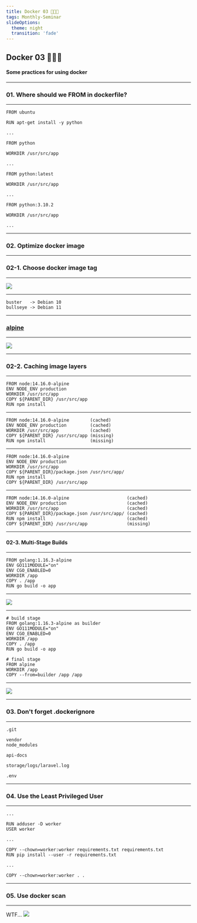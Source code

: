 ```yaml
---
title: Docker 03 🐳🐳🐳
tags: Monthly-Seminar
slideOptions:
  theme: night
  transition: 'fade'
---
```


## Docker 03 🐳🐳🐳
#### Some practices for using docker

---

### 01. Where should we FROM in dockerfile?

----

```dockerfile=
FROM ubuntu

RUN apt-get install -y python

...
```

```dockerfile=
FROM python

WORKDIR /usr/src/app

...
```

```dockerfile=
FROM python:latest

WORKDIR /usr/src/app

...
```

```dockerfile=
FROM python:3.10.2

WORKDIR /usr/src/app

...
```

---

### 02. Optimize docker image

----

### 02-1. Choose docker image tag

----

![](https://i.imgur.com/gSQpLit.png)

----

```
buster   -> Debian 10
bullseye -> Debian 11
```

----

### [alpine](https://www.alpinelinux.org/)

----

![](https://i.imgur.com/dJmPmIs.png)


----

### 02-2. Caching image layers

----

```dockerfile=
FROM node:14.16.0-alpine
ENV NODE_ENV production
WORKDIR /usr/src/app
COPY ${PARENT_DIR} /usr/src/app
RUN npm install
```

----

```dockerfile=
FROM node:14.16.0-alpine        (cached)
ENV NODE_ENV production         (cached)
WORKDIR /usr/src/app            (cached)
COPY ${PARENT_DIR} /usr/src/app (missing)
RUN npm install                 (missing)
```

----

```dockerfile=
FROM node:14.16.0-alpine
ENV NODE_ENV production
WORKDIR /usr/src/app
COPY ${PARENT_DIR}/package.json /usr/src/app/
RUN npm install
COPY ${PARENT_DIR} /usr/src/app
```

----

```dockerfile=
FROM node:14.16.0-alpine                      (cached)
ENV NODE_ENV production                       (cached)
WORKDIR /usr/src/app                          (cached)
COPY ${PARENT_DIR}/package.json /usr/src/app/ (cached)
RUN npm install                               (cached)
COPY ${PARENT_DIR} /usr/src/app               (missing)
```

----

#### 02-3. Multi-Stage Builds

----

```dockerfile=
FROM golang:1.16.3-alpine
ENV GO111MODULE="on"
ENV CGO_ENABLED=0
WORKDIR /app
COPY . /app
RUN go build -o app
```

----

![](https://i.imgur.com/RwGBSL4.png)

----

```dockerfile=
# build stage
FROM golang:1.16.3-alpine as builder
ENV GO111MODULE="on"
ENV CGO_ENABLED=0
WORKDIR /app
COPY . /app
RUN go build -o app

# final stage
FROM alpine
WORKDIR /app
COPY --from=builder /app /app
```

----

![](https://i.imgur.com/wBWS1J3.png)

---

### 03. Don't forget .dockerignore

----

```dockerfile=
.git

vendor
node_modules

api-docs

storage/logs/laravel.log

.env
```

---

### 04. Use the Least Privileged User 

----

```dockerfile=
...

RUN adduser -D worker
USER worker

...

COPY --chown=worker:worker requirements.txt requirements.txt
RUN pip install --user -r requirements.txt

...

COPY --chown=worker:worker . .
```

---

### 05. Use docker scan

----

WTF...
![](https://i.imgur.com/FWVWWF9.png)

